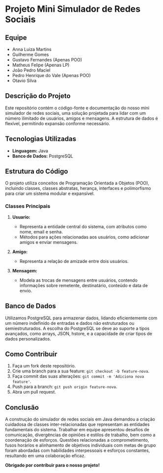# Projeto Mini Simulador de Redes Sociais

## Equipe
- Anna Luiza Martins
- Guilherme Gomes
- Gustavo Fernandes (Apenas POO)
- Matheus Felipe (Apenas LP)
- João Pedro Maciel
- Pedro Henrique do Vale (Apenas POO)
- Otavio Silva

## Descrição do Projeto

Este repositório contém o código-fonte e documentação do nosso mini simulador de redes sociais, uma solução projetada para lidar com um número ilimitado de usuários, amigos e mensagens. A estrutura de dados é flexível, permitindo expansão conforme necessário.

## Tecnologias Utilizadas

- **Linguagem:** Java
- **Banco de Dados:** PostgreSQL

## Estrutura do Código

O projeto utiliza conceitos de Programação Orientada a Objetos (POO), incluindo classes, classes abstratas, herança, interfaces e polimorfismo para criar um sistema modular e expansível.

### Classes Principais

1. **Usuario:**
   - Representa a entidade central do sistema, com atributos como nome, email e senha.
   - Métodos para ações relacionadas aos usuários, como adicionar amigos e enviar mensagens.

2. **Amigo:**
   - Representa a relação de amizade entre dois usuários.

3. **Mensagem:**
   - Modela as trocas de mensagens entre usuários, contendo informações sobre remetente, destinatário, conteúdo e data de envio.

## Banco de Dados

Utilizamos PostgreSQL para armazenar dados, lidando eficientemente com um número indefinido de entradas e dados não estruturados ou semiestruturados. A escolha do PostgreSQL se deve ao suporte a tipos avançados, como arrays, JSON, hstore, e a capacidade de criar tipos de dados personalizados.

## Como Contribuir

1. Faça um fork deste repositório.
2. Crie uma branch para a sua feature: `git checkout -b feature-nova`.
3. Faça commit das suas alterações: `git commit -m 'Adiciona nova feature'`.
4. Push para a branch: `git push origin feature-nova`.
5. Abra um pull request.

## Conclusão

A construção do simulador de redes sociais em Java demandou a criação cuidadosa de classes inter-relacionadas que representam as entidades fundamentais do sistema. Trabalhar em equipe apresentou desafios de comunicação, divergências de opiniões e estilos de trabalho, bem como a coordenação de esforços. Questões relacionadas a comprometimento, fusos horários e alinhamento de objetivos individuais com metas de grupo foram abordadas com habilidades interpessoais e esforços constantes, resultando em uma colaboração eficaz.

**Obrigado por contribuir para o nosso projeto!**
